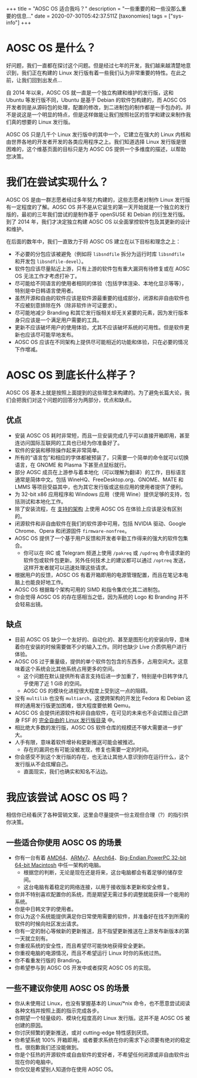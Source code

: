 +++
title = "AOSC OS 适合我吗？"
description = "一些重要的和一些没那么重要的信息..."
date = 2020-07-30T05:42:37.511Z
[taxonomies]
tags = ["sys-info"]
+++

# AOSC OS 是什么？

好问题，我们一直都在探讨这个问题。但是经过七年的开发，我们越来越清楚地意识到，我们正在构建的 Linux 发行版有着一些我们认为非常重要的特性。在此之前，让我们回到出发点...

自 2014 年以来，AOSC OS 就一直是一个独立构建和维护的发行版，这和 Ubuntu 等发行版不同，Ubuntu 是基于 Debian 的软件包构建的，而 AOSC OS 开发者则是从源码包的处理，配置的修改，到二进制包的制作都是一手包办的。并不是说这是一个明显的特点，但是这样做能让我们按照社区的哲学和建议来制作我们真的想要的 Linux 发行版。

AOSC OS 只是几千个 Linux 发行版中的其中一个，它建立在强大的 Linux 内核和由世界各地的开发者开发的各类应用程序之上。我们知道选择 Linux 发行版是很困难的，这个维基页面的目标只是为 AOSC OS 提供一个多维度的描述，以帮助您决策。

# 我们在尝试实现什么？

AOSC OS 是由一群志愿者经过多年努力构建的，这些志愿者对制作 Linux 发行版有一定程度的了解。AOSC OS 并不是从它诞生的第一天开始就是一个独立的发行版的，最初的三年我们尝试的是制作基于 openSUSE 和 Debian 的衍生发行版。到了 2014 年，我们才决定独立构建 AOSC OS 以全面掌控软件包及其更新的设计和维护。 

在后面的数年中，我们一直致力于将 AOSC OS 建立在以下目标和理念之上：

- 不必要的分包应该被避免（例如将 `libsndfile` 拆分为运行时库 `libsndfile` 和开发包 `libsndfile-devel`）。
- 软件包应该尽量贴近上游，只有上游的软件包有重大漏洞有待修复或在 AOSC OS 无法工作才考虑打补丁。
- 尽可能给不同语言的使用者相同的体验（包括字体渲染、本地化显示等等），特别是中日韩语言使用者。
- 虽然开源和自由的软件应该是软件源最重要的组成部分，闭源和非自由软件也不应被刻意排除在外（除非软件许可证要求）。
- 尽可能地减少 Branding 和其它发行版相关却无关紧要的元素，因为发行版本身只应该是一个满足用户需要的工具。
- 更新不应该破坏用户的使用体验，尤其不应该破坏系统的可用性。但是软件更新也应该尽可能早地发布。
- AOSC OS 应该在不同架构上提供尽可能相近的功能和体验，只在必要的情况下作增减。

# AOSC OS 到底长什么样子？

AOSC OS 基本上就是按照上面提到的这些理念来构建的。为了避免长篇大论，我们会把我们对这个问题的回答分为两部分，优点和缺点。

## 优点

- 安装 AOSC OS 耗时非常短，而且一旦安装完成几乎可以直接开箱即用，甚至连访问国际互联网的工具也已经为你准备好了。
- 软件的安装和移除操作起来非常简单。
- 所有的“语言包”和相应的字体都被预装了，只需要一个简单的命令就可以切换语言，在 GNOME 和 Plasma 下甚至点鼠标就行。
- 部分 AOSC 成员在上游参与着本地化（可以理解为翻译）的工作，目标语言通常是简体中文。包括 WineHQ、FreeDesktop.org、GNOME、MATE 和 LMMS 等项目受益其中，也为其它发行版或这些应用的使用者提供了便利。
- 为 32-bit x86 应用程序和 Windows 应用（使用 Wine）提供足够的支持，包括测试和本地化工作。
- 除了安装流程，在 [支持的架构](@/sys/information/arch-specs.md) 上使用 AOSC OS 在体验上应该是没有区别的。
- 闭源软件和非自由软件在我们的软件源中可用，包括 NVIDIA 驱动、Google Chrome、Opera 和闭源固件 `firmware-nonfree`。
- AOSC OS 提供了一个基于用户反馈和开发者辛勤工作得来的强大的软件包集合。
  - 你可以在 IRC 或 Telegram 频道上使用 `/pakreq` 或 `/updreq` 命令请求新的软件包或软件包更新。另外任何技术上的建议都可以通过 `/optreq` 发送，这样开发者就可以迅速处理这些请求。
- 根据用户的反馈，AOSC OS 有着开箱即用的电源管理配置，而且在笔记本电脑上也能良好地工作。
- AOSC OS 根据每个架构可用的 SIMD 和指令集优化其二进制包。
- 你会觉得 AOSC OS 的存在感相当之低，因为系统的 Logo 和 Branding 并不会轻易出镜。

## 缺点

- 目前 AOSC OS 缺少一个友好的、自动化的、甚至是图形化的安装向导，意味着你在安装的时候需要做不少的输入工作。同时也缺少 Live 介质供用户进行体验。
- AOSC OS 过于重量级，提供的单个软件包包含的东西多，占用空间大。这意味着这个系统会比其他系统占用更多的空间。
  - 这个问题在默认提供所有语言支持后进一步加重了，特别是中日韩字体几乎使用了近 1 GiB 的空间。
  - AOSC OS 的模块化进程很大程度上受到这一点的阻碍。
- 没有 `multilib` 也没有 `multiarch`，这使跨架构的开发比 Fedora 和 Debian 这样的通用发行版更加困难，很大程度要依赖 Qemu。
- AOSC OS 会提供闭源软件和非自由软件，在可见的未来也不会试图让自己跻身 FSF 的 [完全自由的 Linux 发行版目录](https://www.gnu.org/distros/free-distros.en.html) 中。
- 相比绝大多数的发行版，AOSC OS 软件仓库的规模还不够大需要进一步扩大。
- 人手有限，意味着软件增补和更新推送可能会被推迟。
  - 存在的漏洞也有可能没被发现，修复也需要一定的时间。
- 你会感受不到这个发行版的存在，也无法让其他人意识到你在运行什么，这个发行版从不会炫耀自己。
  - 直面现实，我们也确实和知名不沾边。

# 我应该尝试 AOSC OS 吗？

相信你已经看厌了各种营销文案，这里会尽量提供一份主观但合理（?）的指引供你决策。

## 一些适合你使用 AOSC OS 的场景

- 你有一台有着 [AMD64](@/sys/installation/amd64-notes-sysreq.md)、[ARMv7](@/sys/installation/arm-notes-sysreq.md)、[AArch64](@/sys/installation/arm-notes-sysreq.md)、[Big-Endian PowerPC 32-bit 64-bit Macintosh](@/sys/installation/powermac-notes-sysreq.md) 中任一架构的电脑。
  - 根据您的判断，无论是现在还是将来，这台电脑都会有着足够的储存空间。
  - 这台电脑有着稳定的网络连接，以用于接收版本更新和安全修复。
- 你并不特别喜欢配置你的系统，而是期望无需过多的调整就能获得一个能用的系统。
- 你是中日韩文字的使用者。
- 你认为这个系统能提供满足你日常使用需要的软件，并准备好在找不到所需的软件的时候向社区发出请求。
- 你有一定的耐心等候新的更新推送，且不指望更新推送在上游发布新版本的第一天就立刻有。
- 你重视系统的安全性，而且希望尽可能快地获得安全更新。
- 你重视电脑的电源情况，而且不希望运行 Linux 时你的系统过热。
- 你不看重发行版的 Branding。
- 你希望参与到 AOSC OS 开发中或者探究 AOSC OS 的实现。

## 一些不建议你使用 AOSC OS 的场景

- 你从未使用过 Linux，也没有掌握基本的 Linux/\*nix 命令，也不愿意尝试阅读各种文档并按照上面的指示完成各步。
- 你期望一个轻量级的、模块化程度高的 Linux 发行版。这并不是 AOSC OS 被创建的原因。
- 你讨厌频繁的更新推送，或对 cutting-edge 特性感到厌烦。
- 你希望系统 100% 开箱即用，或者要求系统在你的需求下必须要有绝对的稳定性。很抱歉我们还没能做到。
- 你是个狂热的开源软件或自由软件的爱好者，不希望任何闭源或非自由软件出现在你的电脑中。
- 你仅仅是希望别人知道你在使用 AOSC OS。
